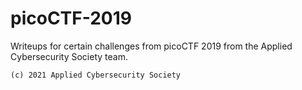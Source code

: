 # picoCTF-2019

Writeups for certain challenges from picoCTF 2019 from the Applied Cybersecurity Society team.


```(c) 2021 Applied Cybersecurity Society```
